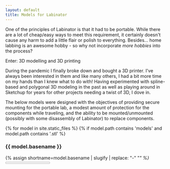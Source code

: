 ```yaml
---
layout: default
title: Models for Labinator
---
```


One of the principles of Labinator is that it had to be portable. While there are a lot of cheap/easy ways to meet this requirement, it certainly doesn't cause any harm to add a little flair or polish to everything. Besides... home labbing is an awesome hobby - so why not incorporate *more hobbies* into the process?

Enter: 3D modelling and 3D printing

During the pandemic I finally broke down and bought a 3D printer. I've always been interested in them and like many others, I had a bit more time on my hands than I knew what to do with! Having experimented with spline-based and polygonal 3D modeling in the past as well as playing around in Sketchup for years for other projects needing a twist of 3D, I dove in.

The below models were designed with the objectives of providing secure mounting for the portable lab, a modest amount of protection for the components while traveling, and the ability to be mounted/unmounted (possibly with some disassembly of Labinator) to replace components.

<script src="assets/js/modelviewer/stl_viewer.min.js"></script>
{% for model in site.static_files %}
    {% if model.path contains 'models' and model.path contains '.stl' %}
        <div class="modelinfo">
        <h3 class="modeltitle">{{ model.basename }}</h3>
        <!--
        <img src="images/{{ model.basename }}.jpg" />
        -->
        {% assign shortname=model.basename | slugify | replace: "-" "_" %}
        <progress id="pbtotal_{{ shortname }}" class="modelprogress" value="0" max="1"></progress>
        <div id="modelviewer_{{ shortname }}" class="modelviewer"></div>
        <script type="text/javascript">
            function load_prog_{{ shortname }}(load_status, load_session) {
            var loaded_{{ shortname }}=0;
            var total_{{ shortname }}=0;

            //go over all models that are/were loaded
            Object.keys(load_status).forEach(function(model_id) {
                //need to make sure we're on the last loading session (not counting previous loaded models)
                if (load_status[model_id].load_session==load_session) {
                loaded_{{ shortname }}+=load_status[model_id].loaded;
                total_{{ shortname }}+=load_status[model_id].total;
                }
            });

            //set total progress bar
            document.getElementById("pbtotal_{{ shortname }}").value=loaded_{{ shortname }}/total_{{ shortname }};
            }

            function load_done_{{ shortname }}() {
            document.getElementById("pbtotal_{{ shortname }}").style.display = 'none';
            document.getElementById("modelviewer_{{ shortname }}").style.display = 'unset';
            stl_viewer_{{ shortname }}.set_auto_rotate(true);
            }

            var setup_{{ shortname }} = {
            loading_progress_callback: load_prog_{{ shortname }},
            all_loaded_callback: load_done_{{ shortname }},
            models: [
                { 
                id: 0,
                filename: '../../../models/{{ model.name }}',
                color: '#d6d6d6',
                display: 'flat',
                rotationx: -1.5708,
                auto_rotate: true,
                }
            ]
            };

        console.log(setup_{{ shortname }}['models'][0]['filename']);
            var stl_viewer_{{ shortname }}=new StlViewer(document.getElementById("modelviewer_{{ shortname }}"), setup_{{ shortname }});
        </script>

        <ul>
            <li><a href="models/{{ model.basename }}.skp">Sketchup model</a></li>
            <li><a href="models/{{ model.basename }}.stl">STL model</a></li>
            <li><a href="modelview.html?model={{ model.name | url_encode }}">View it in 3D</a></li>
        </ul>
        </div>
    {% endif %}
{% endfor %}